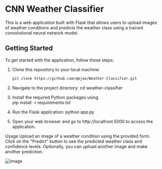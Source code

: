 # CNN Weather Classifier

This is a web application built with Flask that allows users to upload images of weather conditions and predicts the weather class using a trained convolutional neural network model.

## Getting Started

To get started with the application, follow these steps:

1. Clone this repository to your local machine:

   ```bash
   git clone https://github.com/qmjae/Weather-Classifier.git
2. Navigate to the project directory:
    cd weather-classifier
3. Install the required Python packages using  
    pip install -r requirements.txt
4. Run the Flask application:
    python app.py
5. Open your web browser and go to http://localhost:5000 to access the application.

Usage
Upload an image of a weather condition using the provided form.
Click on the "Predict" button to see the predicted weather class and confidence levels.
Optionally, you can upload another image and make another prediction.

![image](https://github.com/qmjae/Weather-Classifier/assets/142195148/0e943f86-3924-4323-b9f8-b85849d100d7)


